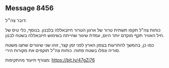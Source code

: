 ## Message 8456

דובר צה״ל:

כוחות צה"ל תקפו תשתית טרור של ארגון הטרור חיזבאללה בלבנון.
בנוסף, כלי טיס של חיל האוויר תקף מוקדם יותר היום, עמדת שיגור שהייתה בשימוש חיזבאללה בשטח לבנון.

כמו כן, בהמשך להתרעות בצפון הארץ לפני זמן קצר, זוהו שני שיגורים שחצו משטח סוריה ונפלו בשטח פתוח.
כוחות צה"ל תוקפים את מקורות הירי.

מצורף תיעוד מהתקיפות: https://bit.ly/47gZi76

